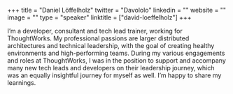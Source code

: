 +++
title = "Daniel Löffelholz"
twitter = "Davololo"
linkedin = ""
website = ""
image = ""
type = "speaker"
linktitle = ["david-loeffelholz"]
+++

I’m a developer, consultant and tech lead trainer, working for ThoughtWorks. My professional passions are larger distributed architectures and technical leadership, with the goal of creating healthy environments and high-performing teams. During my various engagements and roles at ThoughtWorks, I was in the position to support and accompany many new tech leads and developers on their leadership journey, which was an equally insightful journey for myself as well. I’m happy to share my learnings.
